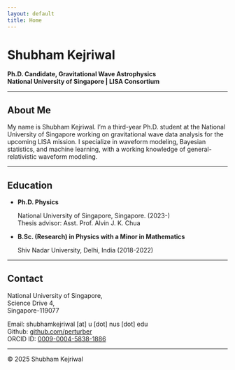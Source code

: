 ```yaml
---
layout: default
title: Home
---
```


# Shubham Kejriwal
**Ph.D. Candidate, Gravitational Wave Astrophysics**   
**National University of Singapore | LISA Consortium**  

---
## About Me

My name is Shubham Kejriwal. I’m a third-year Ph.D. student at the National University of Singapore working on gravitational wave data analysis for the upcoming LISA mission. I specialize in waveform modeling, Bayesian statistics, and machine learning, with a working knowledge of general-relativistic waveform modeling.

---
## Education

- **Ph.D. Physics**  

    National University of Singapore, Singapore. (2023-)  
    Thesis advisor: Asst. Prof. Alvin J. K. Chua  

- **B.Sc. (Research) in Physics with a Minor in Mathematics**  

    Shiv Nadar University, Delhi, India (2018-2022)  

---
## Contact

National University of Singapore,   
Science Drive 4,    
Singapore-119077   

Email: shubhamkejriwal \[at\] u \[dot\] nus \[dot\] edu   
Github: [github.com/perturber](https://github.com/perturber)   
ORCID ID: [0009-0004-5838-1886](https://orcid.org/0009-0004-5838-1886)   


---

© 2025 Shubham Kejriwal
